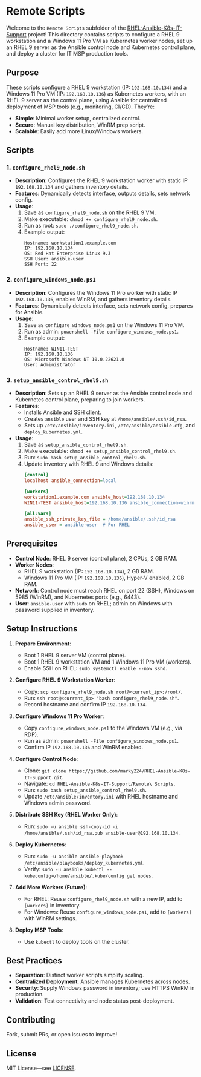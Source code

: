 # Remote Scripts

Welcome to the `Remote Scripts` subfolder of the [RHEL-Ansible-K8s-IT-Support](https://github.com/marky224/RHEL-Ansible-K8s-IT-Support) project! This directory contains scripts to configure a RHEL 9 workstation and a Windows 11 Pro VM as Kubernetes worker nodes, set up an RHEL 9 server as the Ansible control node and Kubernetes control plane, and deploy a cluster for IT MSP production tools.

## Purpose

These scripts configure a RHEL 9 workstation (IP: `192.168.10.134`) and a Windows 11 Pro VM (IP: `192.168.10.136`) as Kubernetes workers, with an RHEL 9 server as the control plane, using Ansible for centralized deployment of MSP tools (e.g., monitoring, CI/CD). They’re:
- **Simple**: Minimal worker setup, centralized control.
- **Secure**: Manual key distribution, WinRM prep script.
- **Scalable**: Easily add more Linux/Windows workers.

## Scripts

### 1. `configure_rhel9_node.sh`
- **Description**: Configures the RHEL 9 workstation worker with static IP `192.168.10.134` and gathers inventory details.
- **Features**: Dynamically detects interface, outputs details, sets network config.
- **Usage**:
  1. Save as `configure_rhel9_node.sh` on the RHEL 9 VM.
  2. Make executable: `chmod +x configure_rhel9_node.sh`.
  3. Run as root: `sudo ./configure_rhel9_node.sh`.
  4. Example output:
     ```
     Hostname: workstation1.example.com
     IP: 192.168.10.134
     OS: Red Hat Enterprise Linux 9.3
     SSH User: ansible-user
     SSH Port: 22
     ```

### 2. `configure_windows_node.ps1`
- **Description**: Configures the Windows 11 Pro worker with static IP `192.168.10.136`, enables WinRM, and gathers inventory details.
- **Features**: Dynamically detects interface, sets network config, prepares for Ansible.
- **Usage**:
  1. Save as `configure_windows_node.ps1` on the Windows 11 Pro VM.
  2. Run as admin: `powershell -File configure_windows_node.ps1`.
  3. Example output:
     ```
     Hostname: WIN11-TEST
     IP: 192.168.10.136
     OS: Microsoft Windows NT 10.0.22621.0
     User: Administrator
     ```

### 3. `setup_ansible_control_rhel9.sh`
- **Description**: Sets up an RHEL 9 server as the Ansible control node and Kubernetes control plane, preparing to join workers.
- **Features**:
  - Installs Ansible and SSH client.
  - Creates `ansible` user and SSH key at `/home/ansible/.ssh/id_rsa`.
  - Sets up `/etc/ansible/inventory.ini`, `/etc/ansible/ansible.cfg`, and `deploy_kubernetes.yml`.
- **Usage**:
  1. Save as `setup_ansible_control_rhel9.sh`.
  2. Make executable: `chmod +x setup_ansible_control_rhel9.sh`.
  3. Run: `sudo bash setup_ansible_control_rhel9.sh`.
  4. Update inventory with RHEL 9 and Windows details:
     ```ini
     [control]
     localhost ansible_connection=local

     [workers]
     workstation1.example.com ansible_host=192.168.10.134
     WIN11-TEST ansible_host=192.168.10.136 ansible_connection=winrm ansible_user=Administrator ansible_password=your_password ansible_winrm_transport=ntlm ansible_port=5985 ansible_winrm_scheme=http

     [all:vars]
     ansible_ssh_private_key_file = /home/ansible/.ssh/id_rsa
     ansible_user = ansible-user  # For RHEL
     ```

## Prerequisites

- **Control Node**: RHEL 9 server (control plane), 2 CPUs, 2 GB RAM.
- **Worker Nodes**: 
  - RHEL 9 workstation (IP: `192.168.10.134`), 2 GB RAM.
  - Windows 11 Pro VM (IP: `192.168.10.136`), Hyper-V enabled, 2 GB RAM.
- **Network**: Control node must reach RHEL on port 22 (SSH), Windows on 5985 (WinRM), and Kubernetes ports (e.g., 6443).
- **User**: `ansible-user` with `sudo` on RHEL; admin on Windows with password supplied in inventory.

## Setup Instructions

1. **Prepare Environment**:
   - Boot 1 RHEL 9 server VM (control plane).
   - Boot 1 RHEL 9 workstation VM and 1 Windows 11 Pro VM (workers).
   - Enable SSH on RHEL: `sudo systemctl enable --now sshd`.

2. **Configure RHEL 9 Workstation Worker**:
   - Copy: `scp configure_rhel9_node.sh root@<current_ip>:/root/`.
   - Run: `ssh root@<current_ip> "bash configure_rhel9_node.sh"`.
   - Record hostname and confirm IP `192.168.10.134`.

3. **Configure Windows 11 Pro Worker**:
   - Copy `configure_windows_node.ps1` to the Windows VM (e.g., via RDP).
   - Run as admin: `powershell -File configure_windows_node.ps1`.
   - Confirm IP `192.168.10.136` and WinRM enabled.

4. **Configure Control Node**:
   - Clone: `git clone https://github.com/marky224/RHEL-Ansible-K8s-IT-Support.git`.
   - Navigate: `cd RHEL-Ansible-K8s-IT-Support/Remote\ Scripts`.
   - Run: `sudo bash setup_ansible_control_rhel9.sh`.
   - Update `/etc/ansible/inventory.ini` with RHEL hostname and Windows admin password.

5. **Distribute SSH Key (RHEL Worker Only)**:
   - Run: `sudo -u ansible ssh-copy-id -i /home/ansible/.ssh/id_rsa.pub ansible-user@192.168.10.134`.

6. **Deploy Kubernetes**:
   - Run: `sudo -u ansible ansible-playbook /etc/ansible/playbooks/deploy_kubernetes.yml`.
   - Verify: `sudo -u ansible kubectl --kubeconfig=/home/ansible/.kube/config get nodes`.

7. **Add More Workers (Future)**:
   - For RHEL: Reuse `configure_rhel9_node.sh` with a new IP, add to `[workers]` in inventory.
   - For Windows: Reuse `configure_windows_node.ps1`, add to `[workers]` with WinRM settings.

8. **Deploy MSP Tools**:
   - Use `kubectl` to deploy tools on the cluster.

## Best Practices

- **Separation**: Distinct worker scripts simplify scaling.
- **Centralized Deployment**: Ansible manages Kubernetes across nodes.
- **Security**: Supply Windows password in inventory; use HTTPS WinRM in production.
- **Validation**: Test connectivity and node status post-deployment.

## Contributing

Fork, submit PRs, or open issues to improve!

## License

MIT License—see [LICENSE](https://github.com/marky224/RHEL-Ansible-K8s-IT-Support/blob/main/LICENSE).
